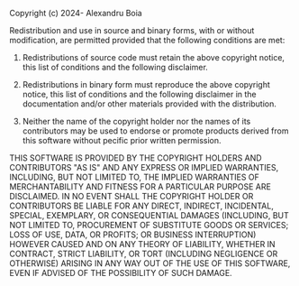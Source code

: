 Copyright (c) 2024- Alexandru Boia

Redistribution and use in source and binary forms, with or without modification, are permitted provided that the following conditions are met:

  1. Redistributions of source code must retain the above copyright notice, this list of conditions and the following disclaimer.

  2. Redistributions in binary form must reproduce the above copyright notice, this list of conditions and the following disclaimer in the documentation and/or other materials provided with the distribution.

  3. Neither the name of the copyright holder nor the names of its contributors may be used to endorse or promote products derived from this software without   pecific prior written permission.

THIS SOFTWARE IS PROVIDED BY THE COPYRIGHT HOLDERS AND CONTRIBUTORS "AS IS" AND ANY EXPRESS OR IMPLIED WARRANTIES, INCLUDING, BUT NOT LIMITED TO, THE IMPLIED WARRANTIES OF MERCHANTABILITY AND FITNESS FOR A PARTICULAR PURPOSE ARE DISCLAIMED. IN NO EVENT SHALL THE COPYRIGHT HOLDER OR CONTRIBUTORS BE LIABLE FOR ANY DIRECT, INDIRECT, INCIDENTAL, SPECIAL, EXEMPLARY, OR CONSEQUENTIAL DAMAGES (INCLUDING, BUT NOT LIMITED TO, PROCUREMENT OF SUBSTITUTE GOODS OR SERVICES; LOSS OF USE, DATA, OR PROFITS; OR BUSINESS INTERRUPTION) HOWEVER CAUSED AND ON ANY THEORY OF LIABILITY, WHETHER IN CONTRACT, STRICT LIABILITY, OR TORT (INCLUDING NEGLIGENCE OR OTHERWISE) ARISING IN ANY WAY OUT OF THE USE OF THIS SOFTWARE, EVEN IF ADVISED OF THE POSSIBILITY OF SUCH DAMAGE.